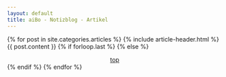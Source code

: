 ```yaml
---
layout: default
title: aiBo - Notizblog - Artikel
---
```

{% for post in site.categories.articles %}
  {% include article-header.html %}
  {{ post.content }}
  {% if forloop.last %}
  {% else %}
<footer>
<center><a href="#">top</a></center>
</footer>
  {% endif %}
{% endfor %}
